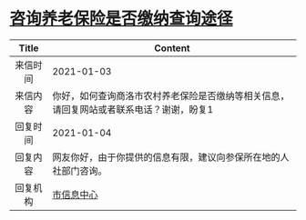 # <a href="http://www.shangluo.gov.cn/zmhd/ldxxxx.jsp?urltype=leadermail.LeaderMailContentUrl&wbtreeid=1112&leadermailid=6763">咨询养老保险是否缴纳查询途径</a>
|Title|Content|
|:---:|---|
|来信时间|2021-01-03|
|来信内容|你好，如何查询商洛市农村养老保险是否缴纳等相关信息，请回复网站或者联系电话？谢谢，盼复1|
|回复时间|2021-01-04|
|回复内容|网友你好，由于你提供的信息有限，建议向参保所在地的人社部门咨询。|
|回复机构|<a href="../../categories/agencies/市信息中心.md">市信息中心</a>|
